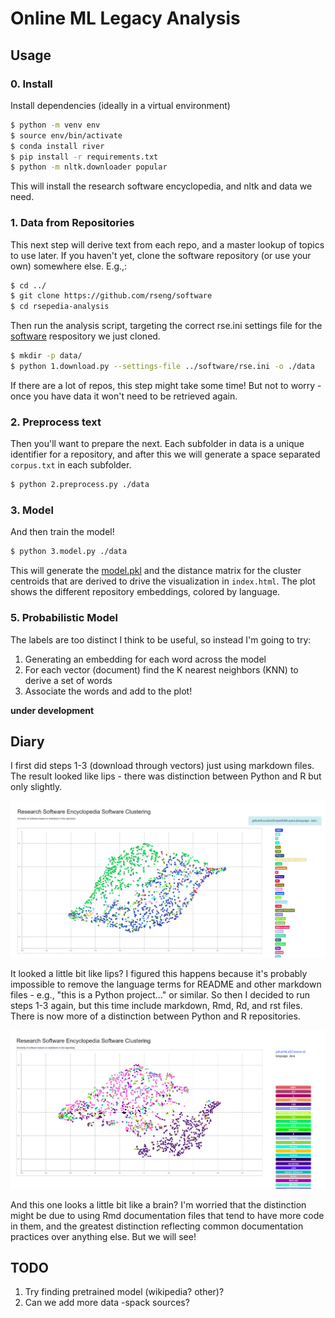 # Online ML Legacy Analysis

## Usage

### 0. Install

Install dependencies (ideally in a virtual environment)

```bash
$ python -m venv env
$ source env/bin/activate
$ conda install river
$ pip install -r requirements.txt
$ python -m nltk.downloader popular
```

This will install the research software encyclopedia, and nltk
and data we need.

### 1. Data from Repositories

This next step will derive text from each repo, and a master lookup of topics
to use later. If you haven't yet, clone the software repository (or use your own)
somewhere else. E.g.,:

```bash
$ cd ../
$ git clone https://github.com/rseng/software
$ cd rsepedia-analysis
```

Then run the analysis script, targeting the correct rse.ini settings file
for the [software](https://github.com/rseng/software) respository we
just cloned.

```bash
$ mkdir -p data/
$ python 1.download.py --settings-file ../software/rse.ini -o ./data
```

If there are a lot of repos, this step might take some time! But not to worry - once
you have data it won't need to be retrieved again.

### 2. Preprocess text

Then you'll want to prepare the next. Each subfolder in
data is a unique identifier for a repository, and after this we will generate
a space separated `corpus.txt` in each subfolder.

```bash
$ python 2.preprocess.py ./data
```

### 3. Model

And then train the model!

```bash
$ python 3.model.py ./data
```

This will generate the [model.pkl](model.pkl) and the distance matrix for
the cluster centroids that are derived to drive the visualization in `index.html`. The plot shows
the different repository embeddings, colored by language.


### 5. Probabilistic Model

The labels are too distinct I think to be useful, so instead I'm going to try:

1. Generating an embedding for each word across the model
2. For each vector (document) find the K nearest neighbors (KNN) to derive a set of words
3. Associate the words and add to the plot!

**under development**

## Diary

I first did steps 1-3 (download through vectors) just using markdown files. The result looked like lips -
there was distinction between Python and R but only slightly.

![docs/img/md-only-lips.png](docs/img/md-only-lips.png)

It looked a little bit like lips? I figured this happens because it's probably impossible to remove the language terms for README and other
markdown files - e.g., "this is a Python project..." or similar. So then I decided to run steps 1-3 again,
but this time include markdown, Rmd, Rd, and rst files. There is now more of a distinction between Python and R
repositories.

![docs/img/md-plus-others-brain.png](docs/img/md-plus-others-brain.png)

And this one looks a little bit like a brain? I'm worried that the distinction might be due to using
Rmd documentation files that tend to have more code in them, and the greatest distinction reflecting
common documentation practices over anything else. But we will see!

## TODO

1. Try finding pretrained model (wikipedia? other)?
2. Can we add more data -spack sources?
